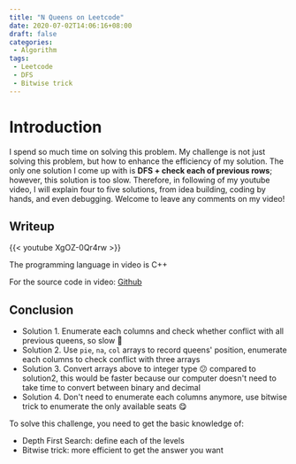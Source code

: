 ```yaml
---
title: "N Queens on Leetcode"
date: 2020-07-02T14:06:16+08:00
draft: false
categories:
 - Algorithm
tags:
 - Leetcode
 - DFS
 - Bitwise trick
---
```


# Introduction
I spend so much time on solving this problem. My challenge is not just solving this problem, but how to enhance the efficiency of my solution. The only one solution I come up with is **DFS + check each of previous rows**; however, this solution is too slow. Therefore, in following of my youtube video, I will explain four to five solutions, from idea building, coding by hands, and even debugging. Welcome to leave any comments on my video!

## Writeup
{{< youtube XgOZ-0Qr4rw >}}

The programming language in video is C++

For the source code in video: [Github](https://github.com/shinmao/algorithm/blob/main/leetcode/leetcode51.cpp)

## Conclusion
* Solution 1. Enumerate each columns and check whether conflict with all previous queens, so slow :rofl:
* Solution 2. Use `pie`, `na`, `col` arrays to record queens' position, enumerate each columns to check conflict with three arrays
* Solution 3. Convert arrays above to integer type :confused: compared to solution2, this would be faster because our computer doesn't need to take time to convert between binary and decimal  
* Solution 4. Don't need to enumerate each columns anymore, use bitwise trick to enumerate the only available seats :yum:

To solve this challenge, you need to get the basic knowledge of:  
* Depth First Search: define each of the levels
* Bitwise trick: more efficient to get the answer you want